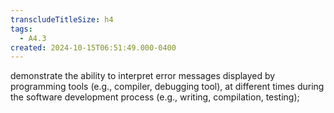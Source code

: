 ```yaml
---
transcludeTitleSize: h4
tags:
  - A4.3
created: 2024-10-15T06:51:49.000-0400
---
```

demonstrate the ability to interpret error messages displayed by programming tools (e.g., compiler, debugging tool), at different times during the software development process (e.g., writing, compilation, testing);